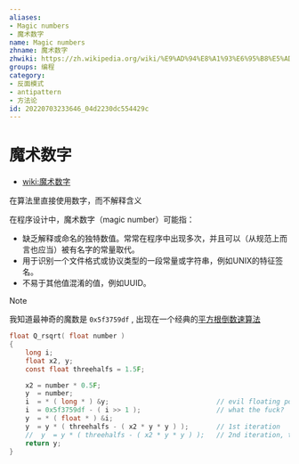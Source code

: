 ```yaml
---
aliases:
- Magic numbers
- 魔术数字
name: Magic numbers
zhname: 魔术数字
zhwiki: https://zh.wikipedia.org/wiki/%E9%AD%94%E8%A1%93%E6%95%B8%E5%AD%97_(%E7%A8%8B%E5%BC%8F%E8%A8%AD%E8%A8%88)
groups: 编程
category:
- 反面模式
- antipattern
- 方法论
id: 20220703233646_04d2230dc554429c
---
```


# 魔术数字

* [wiki:魔术数字](https://zh.wikipedia.org/wiki/%E9%AD%94%E8%A1%93%E6%95%B8%E5%AD%97_(%E7%A8%8B%E5%BC%8F%E8%A8%AD%E8%A8%88))

在算法里直接使用数字，而不解释含义

在程序设计中，魔术数字（magic number）可能指：

* 缺乏解释或命名的独特数值。常常在程序中出现多次，并且可以（从规范上而言也应当）被有名字的常量取代。
* 用于识别一个文件格式或协议类型的一段常量或字符串，例如UNIX的特征签名。
* 不易于其他值混淆的值，例如UUID。

> [!NOTE]
> 我知道最神奇的魔数是 `0x5f3759df` , 出现在一个经典的[平方根倒数速算法](https://zh.wikipedia.org/zh-hans/%E5%B9%B3%E6%96%B9%E6%A0%B9%E5%80%92%E6%95%B0%E9%80%9F%E7%AE%97%E6%B3%95)

```c
float Q_rsqrt( float number )
{
    long i;
    float x2, y;
    const float threehalfs = 1.5F;

    x2 = number * 0.5F;
    y  = number;
    i  = * ( long * ) &y;                           // evil floating point bit level hacking
    i  = 0x5f3759df - ( i >> 1 );                   // what the fuck?
    y  = * ( float * ) &i;
    y  = y * ( threehalfs - ( x2 * y * y ) );       // 1st iteration
    //  y  = y * ( threehalfs - ( x2 * y * y ) );   // 2nd iteration, this can be removed
    return y;
}
```